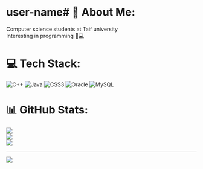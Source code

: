 # user-name# 💫 About Me:
Computer science students at Taif university <br>Interesting in programming 🤍💻 


# 💻 Tech Stack:
![C++](https://img.shields.io/badge/c++-%2300599C.svg?style=for-the-badge&logo=c%2B%2B&logoColor=white) ![Java](https://img.shields.io/badge/java-%23ED8B00.svg?style=for-the-badge&logo=java&logoColor=white) ![CSS3](https://img.shields.io/badge/css3-%231572B6.svg?style=for-the-badge&logo=css3&logoColor=white) ![Oracle](https://img.shields.io/badge/Oracle-F80000?style=for-the-badge&logo=oracle&logoColor=white) ![MySQL](https://img.shields.io/badge/mysql-%2300f.svg?style=for-the-badge&logo=mysql&logoColor=white)
# 📊 GitHub Stats:
![](https://github-readme-stats.vercel.app/api?username=Saarah67800&theme=radical&hide_border=true&include_all_commits=false&count_private=true)<br/>
![](https://github-readme-streak-stats.herokuapp.com/?user=Saarah67800&theme=radical&hide_border=true)<br/>
![](https://github-readme-stats.vercel.app/api/top-langs/?username=Saarah67800&theme=radical&hide_border=true&include_all_commits=false&count_private=true&layout=compact)

---
[![](https://visitcount.itsvg.in/api?id=Saarah67800&icon=0&color=5)](https://visitcount.itsvg.in)

<!-- Proudly created with GPRM ( https://gprm.itsvg.in ) -->
